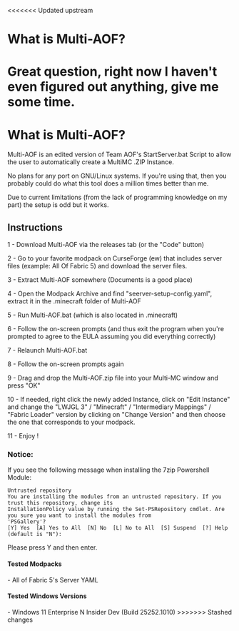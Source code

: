 <<<<<<< Updated upstream
# What is Multi-AOF?
Great question, right now I haven't even figured out anything, give me some time.
=======
<h1>What is Multi-AOF?</h1>
Multi-AOF is an edited version of Team AOF's StartServer.bat Script to allow the user to automatically create a MultiMC .ZIP Instance.

No plans for any port on GNU/Linux systems. If you're using that, then you probably could do what this tool does a million times better than me.

Due to current limitations (from the lack of programming knowledge on my part) the setup is odd but it works.

<h2>Instructions</h2>

1 - Download Multi-AOF via the releases tab (or the "Code" button)

2 - Go to your favorite modpack on CurseForge (ew) that includes server files (example: All Of Fabric 5) and download the server files.

3 - Extract Multi-AOF somewhere (Documents is a good place)

4 - Open the Modpack Archive and find "seerver-setup-config.yaml", extract it in the .minecraft folder of Multi-AOF

5 - Run Multi-AOF.bat (which is also located in .minecraft)

6 - Follow the on-screen prompts (and thus exit the program when you're prompted to agree to the EULA assuming you did everything correctly)

7 - Relaunch Multi-AOF.bat

8 - Follow the on-screen prompts again

9 - Drag and drop the Multi-AOF.zip file into your Multi-MC window and press "OK"

10 - If needed, right click the newly added Instance, click on "Edit Instance" and change the "LWJGL 3" / "Minecraft" / "Intermediary Mappings" / "Fabric Loader" version by clicking on "Change Version" and then choose the one that corresponds to your modpack.

11 - Enjoy !


<h3>Notice:</h3>
If you see the following message when installing the 7zip Powershell Module:

```
Untrusted repository
You are installing the modules from an untrusted repository. If you trust this repository, change its
InstallationPolicy value by running the Set-PSRepository cmdlet. Are you sure you want to install the modules from
'PSGallery'?
[Y] Yes  [A] Yes to All  [N] No  [L] No to All  [S] Suspend  [?] Help (default is "N"):
```

Please press Y and then enter.

<h4>Tested Modpacks</h4>
- All of Fabric 5's Server YAML

<h4>Tested Windows Versions</h4>
- Windows 11 Enterprise N Insider Dev (Build 25252.1010)
>>>>>>> Stashed changes
